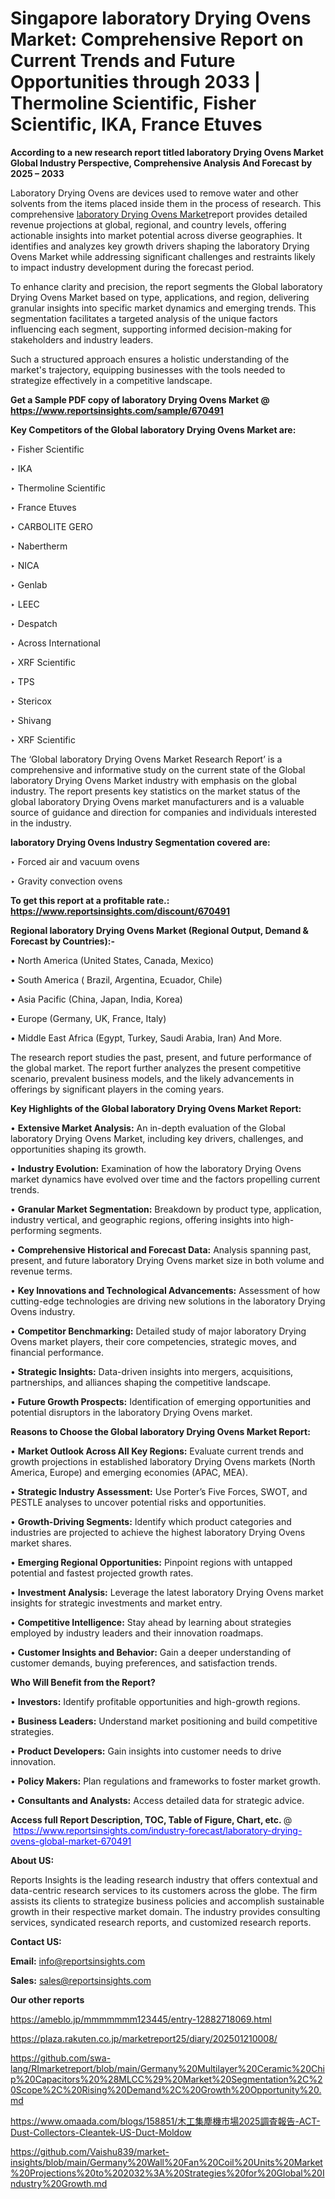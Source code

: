 # Singapore laboratory Drying Ovens Market: Comprehensive Report on Current Trends and Future Opportunities through 2033 | Thermoline Scientific, Fisher Scientific, IKA, France Etuves

<strong>According to a new research report titled laboratory Drying Ovens Market Global Industry Perspective, Comprehensive Analysis And Forecast by 2025 – 2033</strong>

Laboratory Drying Ovens are devices used to remove water and other solvents from the items placed inside them in the process of research. This comprehensive <a href=https://www.reportsinsights.com/sample/670491>laboratory Drying Ovens Market</a>report provides detailed revenue projections at global, regional, and country levels, offering actionable insights into market potential across diverse geographies. It identifies and analyzes key growth drivers shaping the laboratory Drying Ovens Market while addressing significant challenges and restraints likely to impact industry development during the forecast period.

To enhance clarity and precision, the report segments the Global laboratory Drying Ovens Market based on type, applications, and region, delivering granular insights into specific market dynamics and emerging trends. This segmentation facilitates a targeted analysis of the unique factors influencing each segment, supporting informed decision-making for stakeholders and industry leaders.

Such a structured approach ensures a holistic understanding of the market's trajectory, equipping businesses with the tools needed to strategize effectively in a competitive landscape.

<strong>Get a Sample PDF copy of laboratory Drying Ovens Market </strong><strong>@<a href=https://www.reportsinsights.com/sample/670491 style=color:#0000ff;> https://www.reportsinsights.com/sample/670491</a></strong></font>

<strong>Key Competitors of the Global laboratory Drying Ovens Market are:</strong>

‣ Fisher Scientific

‣ IKA

‣ Thermoline Scientific

‣ France Etuves

‣ CARBOLITE GERO

‣ Nabertherm

‣ NICA

‣ Genlab

‣ LEEC

‣ Despatch

‣ Across International

‣ XRF Scientific

‣ TPS

‣ Stericox

‣ Shivang

‣ XRF Scientific

The ‘Global laboratory Drying Ovens Market Research Report’ is a comprehensive and informative study on the current state of the Global laboratory Drying Ovens Market industry with emphasis on the global industry. The report presents key statistics on the market status of the global laboratory Drying Ovens market manufacturers and is a valuable source of guidance and direction for companies and individuals interested in the industry.

<strong>laboratory Drying Ovens Industry Segmentation covered are:</strong>

‣ Forced air and vacuum ovens

‣ Gravity convection ovens

<strong>To get this report at a profitable rate.: <a href=https://www.reportsinsights.com/discount/670491 style=color:#0000ff;>https://www.reportsinsights.com/discount/670491</a></strong></font>

<strong>Regional laboratory Drying Ovens Market (Regional Output, Demand &amp; Forecast by Countries):-</strong>

• North America (United States, Canada, Mexico)

• South America ( Brazil, Argentina, Ecuador, Chile)

• Asia Pacific (China, Japan, India, Korea)

• Europe (Germany, UK, France, Italy)

• Middle East Africa (Egypt, Turkey, Saudi Arabia, Iran) And More.

The research report studies the past, present, and future performance of the global market. The report further analyzes the present competitive scenario, prevalent business models, and the likely advancements in offerings by significant players in the coming years.

<strong>Key Highlights of the Global laboratory Drying Ovens Market Report:</strong>

• <strong>Extensive Market Analysis:</strong> An in-depth evaluation of the Global laboratory Drying Ovens Market, including key drivers, challenges, and opportunities shaping its growth.

• <strong>Industry Evolution:</strong> Examination of how the laboratory Drying Ovens market dynamics have evolved over time and the factors propelling current trends.

• <strong>Granular Market Segmentation:</strong> Breakdown by product type, application, industry vertical, and geographic regions, offering insights into high-performing segments.

• <strong>Comprehensive Historical and Forecast Data:</strong> Analysis spanning past, present, and future laboratory Drying Ovens market size in both volume and revenue terms.

• <strong>Key Innovations and Technological Advancements:</strong> Assessment of how cutting-edge technologies are driving new solutions in the laboratory Drying Ovens industry.

• <strong>Competitor Benchmarking:</strong> Detailed study of major laboratory Drying Ovens market players, their core competencies, strategic moves, and financial performance.

• <strong>Strategic Insights:</strong> Data-driven insights into mergers, acquisitions, partnerships, and alliances shaping the competitive landscape.

• <strong>Future Growth Prospects:</strong> Identification of emerging opportunities and potential disruptors in the laboratory Drying Ovens market.

<strong>Reasons to Choose the Global laboratory Drying Ovens Market Report:</strong>

• <strong>Market Outlook Across All Key Regions:</strong> Evaluate current trends and growth projections in established laboratory Drying Ovens markets (North America, Europe) and emerging economies (APAC, MEA).

• <strong>Strategic Industry Assessment:</strong> Use Porter’s Five Forces, SWOT, and PESTLE analyses to uncover potential risks and opportunities.

• <strong>Growth-Driving Segments:</strong> Identify which product categories and industries are projected to achieve the highest laboratory Drying Ovens market shares.

• <strong>Emerging Regional Opportunities:</strong> Pinpoint regions with untapped potential and fastest projected growth rates.

• <strong>Investment Analysis:</strong> Leverage the latest laboratory Drying Ovens market insights for strategic investments and market entry.

• <strong>Competitive Intelligence:</strong> Stay ahead by learning about strategies employed by industry leaders and their innovation roadmaps.

• <strong>Customer Insights and Behavior:</strong> Gain a deeper understanding of customer demands, buying preferences, and satisfaction trends.

<strong>Who Will Benefit from the Report?</strong>

• <strong>Investors:</strong> Identify profitable opportunities and high-growth regions.

• <strong>Business Leaders:</strong> Understand market positioning and build competitive strategies.

• <strong>Product Developers:</strong> Gain insights into customer needs to drive innovation.

• <strong>Policy Makers:</strong> Plan regulations and frameworks to foster market growth.

• <strong>Consultants and Analysts:</strong> Access detailed data for strategic advice.
</ul>
<strong>Access full Report Description, TOC, Table of Figure, Chart, etc. </strong>@  <a href=https://www.reportsinsights.com/industry-forecast/laboratory-drying-ovens-global-market-670491 style=color:#0000ff;>https://www.reportsinsights.com/industry-forecast/laboratory-drying-ovens-global-market-670491</a></font>

<strong><strong>About US</strong>:</strong>

Reports Insights is the leading research industry that offers contextual and data-centric research services to its customers across the globe. The firm assists its clients to strategize business policies and accomplish sustainable growth in their respective market domain. The industry provides consulting services, syndicated research reports, and customized research reports.

<strong>Contact US:</strong>

<p class=""""><b>Email:</b> <a href=mailto:info@reportsinsights.com>info@reportsinsights.com</a></p>
<p class=""""><b>Sales:</b> <a href=mailto:sales@reportsinsights.com>sales@reportsinsights.com</a></p>

<strong>Our other reports</strong>

<a href=https://ameblo.jp/mmmmmmm123445/entry-12882718069.html>https://ameblo.jp/mmmmmmm123445/entry-12882718069.html</a>

<a href=https://plaza.rakuten.co.jp/marketreport25/diary/202501210008/>https://plaza.rakuten.co.jp/marketreport25/diary/202501210008/</a>

<a href=https://github.com/swa-lang/RImarketreport/blob/main/Germany%20Multilayer%20Ceramic%20Chip%20Capacitors%20%28MLCC%29%20Market%20Segmentation%2C%20Scope%2C%20Rising%20Demand%2C%20Growth%20Opportunity%20.md>https://github.com/swa-lang/RImarketreport/blob/main/Germany%20Multilayer%20Ceramic%20Chip%20Capacitors%20%28MLCC%29%20Market%20Segmentation%2C%20Scope%2C%20Rising%20Demand%2C%20Growth%20Opportunity%20.md</a>

<a href=https://www.omaada.com/blogs/158851/木工集塵機市場2025調査報告-ACT-Dust-Collectors-Cleantek-US-Duct-Moldow>https://www.omaada.com/blogs/158851/木工集塵機市場2025調査報告-ACT-Dust-Collectors-Cleantek-US-Duct-Moldow</a>

<a href=https://github.com/Vaishu839/market-insights/blob/main/Germany%20Wall%20Fan%20Coil%20Units%20Market%20Projections%20to%202032%3A%20Strategies%20for%20Global%20Industry%20Growth.md>https://github.com/Vaishu839/market-insights/blob/main/Germany%20Wall%20Fan%20Coil%20Units%20Market%20Projections%20to%202032%3A%20Strategies%20for%20Global%20Industry%20Growth.md</a>
